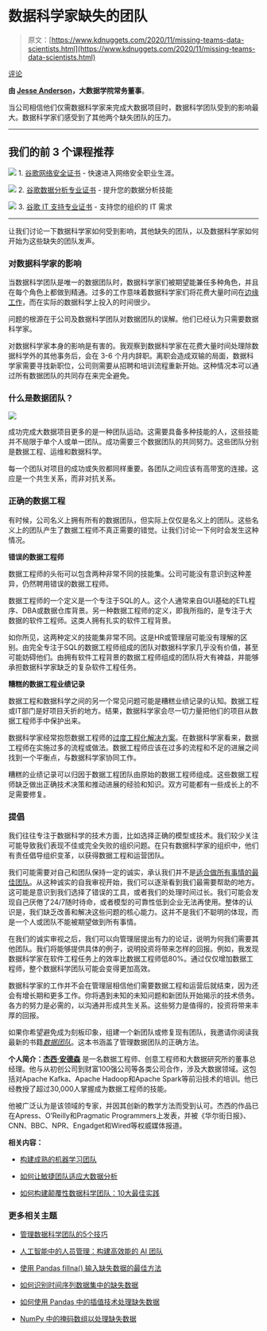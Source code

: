 # 数据科学家缺失的团队

> 原文：[https://www.kdnuggets.com/2020/11/missing-teams-data-scientists.html](https://www.kdnuggets.com/2020/11/missing-teams-data-scientists.html)

[评论](#comments)

**由 [Jesse Anderson](https://www.jesse-anderson.com)，大数据学院常务董事**。

当公司相信他们仅需数据科学家来完成大数据项目时，数据科学团队受到的影响最大。数据科学家们感受到了其他两个缺失团队的压力。

* * *

## 我们的前 3 个课程推荐

![](../Images/0244c01ba9267c002ef39d4907e0b8fb.png) 1\. [谷歌网络安全证书](https://www.kdnuggets.com/google-cybersecurity) - 快速进入网络安全职业生涯。

![](../Images/e225c49c3c91745821c8c0368bf04711.png) 2\. [谷歌数据分析专业证书](https://www.kdnuggets.com/google-data-analytics) - 提升您的数据分析技能

![](../Images/0244c01ba9267c002ef39d4907e0b8fb.png) 3\. [谷歌 IT 支持专业证书](https://www.kdnuggets.com/google-itsupport) - 支持您的组织的 IT 需求

* * *

让我们讨论一下数据科学家如何受到影响，其他缺失的团队，以及数据科学家如何开始为这些缺失的团队发声。

### 对数据科学家的影响

当数据科学团队是唯一的数据团队时，数据科学家们被期望能兼任多种角色，并且在每个角色上都做到精通。过多的工作意味着数据科学家们将花费大量时间在[边缘工作](https://www.techrepublic.com/article/why-its-your-fault-your-data-scientists-keep-quitting/)，而在实际的数据科学上投入的时间很少。

问题的根源在于公司及数据科学团队对数据团队的误解。他们已经认为只需要数据科学家。

对数据科学家本身的影响是有害的。我观察到数据科学家在花费大量时间处理除数据科学外的其他事务后，会在 3-6 个月内辞职。离职会造成双输的局面，数据科学家需要寻找新职位，公司则需要从招聘和培训流程重新开始。这种情况本可以通过所有数据团队的共同存在来完全避免。

### 什么是数据团队？

![](../Images/2fe8236be30cf7079be038675302d875.png)

成功完成大数据项目更多的是一种团队运动。这需要具备多种技能的人，这些技能并不局限于单个人或单一团队。成功需要三个数据团队的共同努力。这些团队分别是数据工程、运维和数据科学。

每一个团队对项目的成功或失败都同样重要。各团队之间应该有高带宽的连接。这应是一个共生关系，而非对抗关系。

### 正确的数据工程

有时候，公司名义上拥有所有的数据团队，但实际上仅仅是名义上的团队。这些名义上的团队产生了数据工程师不真正需要的错觉。让我们讨论一下何时会发生这种情况。

**错误的数据工程师**

数据工程师的头衔可以包含两种非常不同的技能集。公司可能没有意识到这种差异，仍然聘用错误的数据工程师。

数据工程师的一个定义是一个专注于SQL的人。这个人通常来自GUI基础的ETL程序、DBA或数据仓库背景。另一种数据工程师的定义，即我所指的，是专注于大数据的软件工程师。这类人拥有扎实的软件工程背景。

如你所见，这两种定义的技能集非常不同。这是HR或管理层可能没有理解的区别。由完全专注于SQL的数据工程师组成的团队对数据科学家几乎没有价值，甚至可能妨碍他们。由拥有软件工程背景的数据工程师组成的团队将大有裨益，并能够承担数据科学家缺乏的复杂软件工程任务。

**糟糕的数据工程业绩记录**

数据工程和数据科学之间的另一个常见问题可能是糟糕业绩记录的认知。数据工程或IT部门是好项目夭折的地方。结果，数据科学家会尽一切力量把他们的项目从数据工程师手中保护出来。

数据科学家经常抱怨数据工程师的[过度工程化解决方案](https://medium.com/better-programming/overengineering-why-we-do-it-and-10-ways-to-tackle-it-460663d35ff3)。在数据科学家看来，数据工程师在实施过多的流程或做法。数据工程师应该在过多的流程和不足的进展之间找到一个平衡点，与数据科学家协同工作。

糟糕的业绩记录可以归因于数据工程团队由原始的数据工程师组成。这些数据工程师缺乏做出正确技术决策和推动进展的经验和知识。双方可能都有一些成长上的不足需要修复。

### 提倡

我们往往专注于数据科学的技术方面，比如选择正确的模型或技术。我们较少关注可能导致我们表现不佳或完全失败的组织问题。在只有数据科学家的组织中，他们有责任倡导组织变革，以获得数据工程和运营团队。

我们可能需要对自己和团队保持一定的诚实，承认我们并不是[适合做所有事情的最佳团队](https://www.kdnuggets.com/2018/12/why-shouldnt-data-science-generalist.html)。从这种诚实的自我审视开始，我们可以逐渐看到我们最需要帮助的地方。这可能是意识到我们选择了错误的工具，或者我们的处理时间过长。我们可能会发现自己厌倦了24/7随时待命，或者模型的可靠性低到企业无法再使用。整体的认识是，我们缺乏改善和解决这些问题的核心能力。这并不是我们不聪明的体现，而是一个人或团队不能被期望做到所有事情。

在我们的诚实审视之后，我们可以向管理层提出有力的论证，说明为何我们需要其他团队。我们将能够提供具体的例子，说明投资将带来怎样的回报。例如，我发现数据科学家在软件工程任务上的效率比数据工程师低80%。通过仅仅增加数据工程师，整个数据科学团队可能会变得更加高效。

数据科学家的工作并不会在管理层相信他们需要数据工程和运营后就结束，因为还会有增长期和更多工作。你将遇到未知的未知问题和新团队开始揭示的技术债务。各方的努力是必需的，以沟通并形成共生关系。这些努力是值得的，投资将带来丰厚的回报。

如果你希望避免成为刻板印象，组建一个新团队或修复现有团队，我邀请你阅读我最新的书籍[*数据团队*](https://www.datateams.io)。这本书涵盖了管理数据团队的正确方法。

**个人简介：[杰西·安德森](https://www.linkedin.com/in/jessetanderson/)** 是一名数据工程师、创意工程师和大数据研究所的董事总经理。他与从初创公司到财富100强公司等各类公司合作，涉及大数据领域。这包括对Apache Kafka、Apache Hadoop和Apache Spark等前沿技术的培训。他已经教授了超过30,000人掌握成为数据工程师的技能。

他被广泛认为是该领域的专家，并因其创新的教学方法而受到认可。杰西的作品已在Apress、O’Reilly和Pragmatic Programmers上发表，并被《华尔街日报》、CNN、BBC、NPR、Engadget和Wired等权威媒体报道。

**相关内容：**

+   [构建成熟的机器学习团队](https://www.kdnuggets.com/2020/03/mature-machine-learning-team.html)

+   [如何让敏捷团队适应大数据分析](https://www.kdnuggets.com/2019/10/agile-team-big-data-analytics.html)

+   [如何构建颠覆性数据科学团队：10大最佳实践](https://www.kdnuggets.com/2019/07/disruptive-data-science-teams-best-practices.html)

### 更多相关主题

+   [管理数据科学团队的5个技巧](https://www.kdnuggets.com/5-tips-for-managing-data-science-teams)

+   [人工智能中的人员管理：构建高效能的 AI 团队](https://www.kdnuggets.com/2022/03/people-management-ai-building-highvelocity-ai-teams.html)

+   [使用 Pandas fillna() 输入缺失数据的最佳方法](https://www.kdnuggets.com/2023/02/optimal-way-input-missing-data-pandas-fillna.html)

+   [如何识别时间序列数据集中的缺失数据](https://www.kdnuggets.com/how-to-identify-missing-data-in-timeseries-datasets)

+   [如何使用 Pandas 中的插值技术处理缺失数据](https://www.kdnuggets.com/how-to-deal-with-missing-data-using-interpolation-techniques-in-pandas)

+   [NumPy 中的掩码数组以处理缺失数据](https://www.kdnuggets.com/masked-arrays-in-numpy-to-handle-missing-data)
